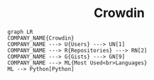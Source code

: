 <h1 align="center">Crowdin</h1>

```mermaid
graph LR
COMPANY_NAME{Crowdin}
COMPANY_NAME ---> U{Users} ---> UN[1]
COMPANY_NAME ---> R{Repositories} ---> RN[2]
COMPANY_NAME ---> G{Gists} ---> GN[9]
COMPANY_NAME ---> ML{Most Used<br>Languages}
ML --> Python[Python]
```
